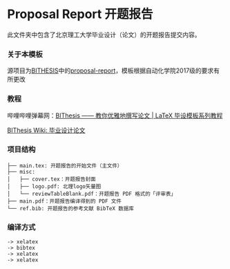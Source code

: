 # Proposal Report 开题报告

此文件夹中包含了北京理工大学毕业设计（论文）的开题报告提交内容。

### 关于本模板

源项目为[BITHESIS](https://github.com/BITNP/BIThesis)中的[proposal-report](https://github.com/BITNP/BIThesis/tree/master/proposal-report)，模板根据自动化学院2017级的要求有所更改 

### 教程

哔哩哔哩弹幕网：[BIThesis —— 教你优雅地撰写论文 | LaTeX 毕设模板系列教程](https://www.bilibili.com/video/BV1GT4y1V78d/)

[BIThesis Wiki: 毕业设计论文](https://bithesis.bitnp.net/Guide/3-Templates/Final-Graduation-Thesis.html)

### 项目结构

```
├── main.tex: 开题报告的开始文件（主文件）
├── misc: 
│   ├── cover.tex：开题报告封面
│   ├── logo.pdf: 北理logo矢量图
│   └── reviewTableBlank.pdf：开题报告 PDF 格式的「评审表」
├── main.pdf：开题报告编译得到的 PDF 文件
└── ref.bib: 开题报告的参考文献 BibTeX 数据库
```

### 编译方式
```
-> xelatex
-> bibtex
-> xelatex
-> xelatex
```
